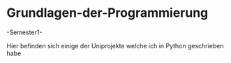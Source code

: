 # Grundlagen-der-Programmierung

-Semester1-

Hier befinden sich einige der Uniprojekte welche ich in Python geschrieben habe
